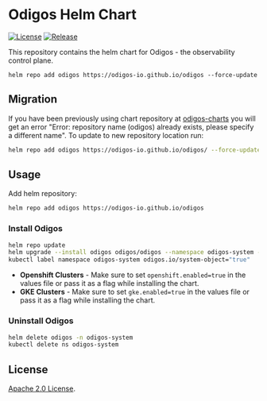 # Odigos Helm Chart

[![License](https://img.shields.io/badge/License-Apache%202.0-blue.svg)](https://opensource.org/licenses/Apache-2.0) [![Release](https://github.com/odigos-io/odigos/actions/workflows/release.yml/badge.svg?branch=main)](https://github.com/odigos-io/odigos/actions/workflows/release.yml)

This repository contains the helm chart for Odigos - the observability control plane.

```
helm repo add odigos https://odigos-io.github.io/odigos --force-update
```

## Migration

If you have been previously using chart repository at [odigos-charts](https://github.com/odigos-io/odigos-charts) you will get an error "Error: repository name (odigos) already exists, please specify a different name".
To update to new repository location run:

```sh
helm repo add odigos https://odigos-io.github.io/odigos/ --force-update
```

## Usage

Add helm repository:

```sh
helm repo add odigos https://odigos-io.github.io/odigos
```

### Install Odigos

```sh
helm repo update
helm upgrade --install odigos odigos/odigos --namespace odigos-system --create-namespace
kubectl label namespace odigos-system odigos.io/system-object="true"
```

- **Openshift Clusters** - Make sure to set `openshift.enabled=true` in the values file or pass it as a flag while installing the chart.
- **GKE Clusters** - Make sure to set `gke.enabled=true` in the values file or pass it as a flag while installing the chart.

### Uninstall Odigos

```sh
helm delete odigos -n odigos-system
kubectl delete ns odigos-system
```

## License

[Apache 2.0 License](https://github.com/prometheus-community/helm-charts/blob/main/LICENSE).
